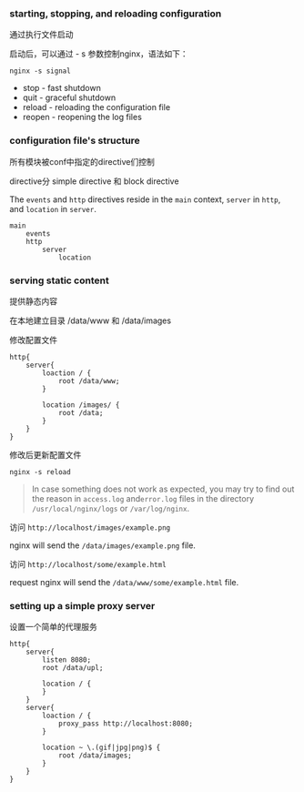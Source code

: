 ### starting, stopping, and reloading configuration

通过执行文件启动

启动后，可以通过 - s 参数控制nginx，语法如下：

```
nginx -s signal
```

- stop - fast shutdown
- quit - graceful shutdown
- reload -  reloading the configuration file
- reopen - reopening the log files



### configuration file's structure

所有模块被conf中指定的directive们控制

directive分 simple directive  和 block directive

 The `events` and `http` directives reside in the `main` context, `server` in `http`, and `location` in `server`.

```
main
	events
	http
		server
			location
```



### serving static content 

提供静态内容

在本地建立目录 /data/www 和 /data/images

修改配置文件

```
http{
	server{
		loaction / {
			root /data/www;
		}
		
		location /images/ {
			root /data;
		}
	}
}
```

修改后更新配置文件

```
nginx -s reload
```

> In case something does not work as expected, you may try to find out the reason in `access.log` and`error.log` files in the directory `/usr/local/nginx/logs` or `/var/log/nginx`.

访问 `http://localhost/images/example.png` 

nginx will send the `/data/images/example.png` file.

访问 `http://localhost/some/example.html` 

request nginx will send the `/data/www/some/example.html` file.

### setting up a simple proxy server

设置一个简单的代理服务

```
http{
	server{
		listen 8080;
		root /data/upl;
		
		location / {
		}
	}
	server{
		loaction / {
			proxy_pass http://localhost:8080;
		}
		
		location ~ \.(gif|jpg|png)$ {
    		root /data/images;
		}
	}
}
```


